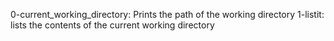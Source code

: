 0-current_working_directory: Prints the path of the working directory
1-listit: lists the contents of the current working directory
